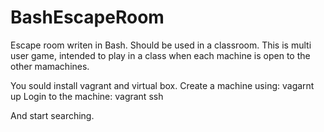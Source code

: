 # BashEscapeRoom
Escape room writen in Bash. Should be used in a classroom.
This is multi user game, intended to play in a class when each machine is open to the other mamachines. 

You sould install vagrant and virtual box.
Create a machine using: vagarnt up
Login to the machine: vagrant ssh

And start searching.
